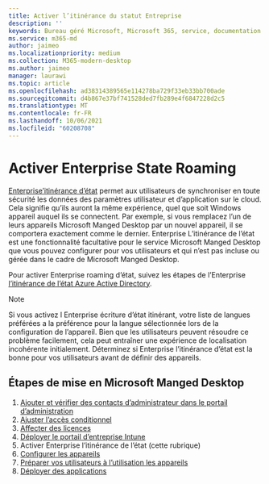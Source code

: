 ```yaml
---
title: Activer l’itinérance du statut Entreprise
description: ''
keywords: Bureau géré Microsoft, Microsoft 365, service, documentation
ms.service: m365-md
author: jaimeo
ms.localizationpriority: medium
ms.collection: M365-modern-desktop
ms.author: jaimeo
manager: laurawi
ms.topic: article
ms.openlocfilehash: ad38314389565e114278ba729f33eb33bb700ade
ms.sourcegitcommit: d4b867e37bf741528ded7fb289e4f6847228d2c5
ms.translationtype: MT
ms.contentlocale: fr-FR
ms.lasthandoff: 10/06/2021
ms.locfileid: "60208708"
---
```

# <a name="enable-enterprise-state-roaming"></a>Activer Enterprise State Roaming

[Enterprise’itinérance d’état](/azure/active-directory/devices/enterprise-state-roaming-overview) permet aux utilisateurs de synchroniser en toute sécurité les données des paramètres utilisateur et d’application sur le cloud. Cela signifie qu’ils auront la même expérience, quel que soit Windows appareil auquel ils se connectent. Par exemple, si vous remplacez l’un de leurs appareils Microsoft Manged Desktop par un nouvel appareil, il se comportera exactement comme le dernier. Enterprise L’itinérance de l’état est une fonctionnalité facultative pour le service Microsoft Manged Desktop que vous pouvez configurer pour vos utilisateurs et qui n’est pas incluse ou gérée dans le cadre de Microsoft Manged Desktop.

Pour activer Enterprise roaming d’état, suivez les étapes de l’Enterprise [l’itinérance de l’état Azure Active Directory](/azure/active-directory/devices/enterprise-state-roaming-enable).

>[!NOTE]
>Si vous activez l Enterprise écriture d’état itinérant, votre liste de langues préférées a la préférence pour la langue sélectionnée lors de la configuration de l’appareil. Bien que les utilisateurs peuvent résoudre ce problème facilement, cela peut entraîner une expérience de localisation incohérente initialement. Déterminez si Enterprise l’itinérance d’état est la bonne pour vos utilisateurs avant de définir des appareils.

## <a name="steps-to-get-started-with-microsoft-managed-desktop"></a>Étapes de mise en Microsoft Manged Desktop

1. [Ajouter et vérifier des contacts d’administrateur dans le portail d’administration](add-admin-contacts.md)
2. [Ajuster l’accès conditionnel](conditional-access.md)
3. [Affecter des licences](assign-licenses.md)
4. [Déployer le portail d’entreprise Intune](company-portal.md)
5. Activer Enterprise l’itinérance de l’état (cette rubrique)
6. [Configurer les appareils](set-up-devices.md)
7. [Préparer vos utilisateurs à l’utilisation les appareils](get-started-devices.md)
8. [Déployer des applications](deploy-apps.md)
